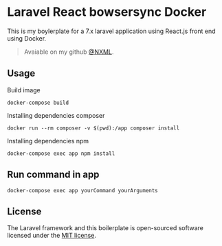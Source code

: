 # Laravel React bowsersync Docker

This is my boylerplate for a 7.x laravel application using React.js front end using Docker.

> Avaiable on my github [@NXML](https://github.com/nxml/).



## Usage

Build image

```docker 
docker-compose build
```





Installing  dependencies composer

```docker 
docker run --rm composer -v $(pwd):/app composer install
```

Installing  dependencies npm

```docker 
docker-compose exec app npm install
```




## Run command in app

```docker
docker-compose exec app yourCommand yourArguments
```





## License

The Laravel framework and this boilerplate is open-sourced software licensed under the [MIT license](https://opensource.org/licenses/MIT).
